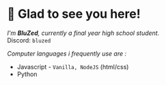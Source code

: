 # 👋 Glad to see you here!

*I'm **BluZed**, currently a  final year high school student.*     
Discord: `bluzed`

*Computer languages i frequently use are :*
 - Javascript - `Vanilla, NodeJS`
   (html/css) 
 - Python 
